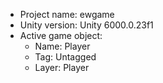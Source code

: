 <!-- UNITY CODE ASSIST INSTRUCTIONS START -->
- Project name: ewgame
- Unity version: Unity 6000.0.23f1
- Active game object:
  - Name: Player
  - Tag: Untagged
  - Layer: Player
<!-- UNITY CODE ASSIST INSTRUCTIONS END -->